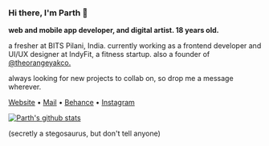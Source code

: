 ### Hi there, I'm Parth 🦕
**web and mobile app developer, and digital artist. 18 years old.** 

a fresher at BITS Pilani, India. currently working as a frontend developer and UI/UX designer at IndyFit, a fitness startup. also a founder of [@theorangeyakco.](https://theorangeyak.co)

always looking for new projects to collab on, so drop me a message wherever.

[Website](https://www.psrth.co) •
[Mail](mailto:parthsharma151@gmail.com) •
[Behance](https://www.behance.net/psrth) •
[Instagram](https://www.instagram.com/parthsharma151/) 


[![Parth's github stats](https://github-readme-stats.vercel.app/api?username=psrth&show_icons=true)](https://github.com/anuraghazra/github-readme-stats)

(secretly a stegosaurus, but don't tell anyone)
